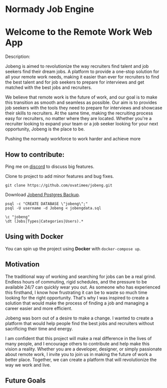 # Normady Job Engine

# Welcome to the Remote Work Web App

Description:

Jobeng is aimed to revolutionize the way recruiters find talent and job seekers find their dream jobs.
A platform to provide a one-stop solution for all your remote work needs,
making it easier than ever for recruiters to find the best talent and for job seekers to prepare for interviews and get matched with the best jobs and recruiters.

We believe that remote work is the future of work, and our goal is to make this transition as smooth and seamless as possible.
Our aim is to provides job seekers with the tools they need to prepare for interviews and showcase their skills to recruiters.
At the same time, making the recruiting process easy for recruiters, no matter where they are located.
Whether you're a recruiter looking to expand your team or a job seeker looking for your next opportunity, Jobeng is the place to be.

Pushing the normady workforce to work harder and achieve more

## How to contribute:

Ping me on [discord]() to discuss big features.

Clone to project to add minor features and bug fixes.

```
git clone https://github.com/ovatimee/jobeng.git

```
Download [Jobend Postgres Backup]().

```
psql -c "CREATE DATABASE \"jobeng\";"
psql -U username -d Jobeng < jobengdata.sql
```

```
\c "jobeng"
\dt (Jobs|Types|Categories|Users).*
```
## Using with Docker

You can spin up the project using **Docker** with `docker-compose up`.

## Motivation

The traditional way of working and searching for jobs can be a real grind. Endless hours of commuting, rigid schedules, and the pressure to be available 24/7 can quickly wear you out. 
As someone who has experienced this firsthand, I know how frustrating it can be to waste so much time looking for the right opportunity.
That's why I was inspired to create a solution that would make the process of finding a job and managing a career easier and more efficient.

Jobeng was born out of a desire to make a change. I wanted to create a platform that would help people find the best jobs and recruiters without sacrificing their time and energy. 

I am confident that this project will make a real difference in the lives of many people, and I encourage others to contribute and help make this vision a reality. 
Whether you are a developer, designer, or simply passionate about remote work, I invite you to join us in making the future of work a better place. 
Together, we can create a platform that will revolutionize the way we work and live.

## Future Goals
